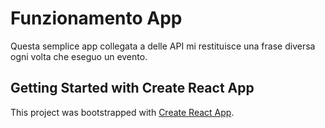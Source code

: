# Funzionamento App
Questa semplice app collegata a delle API mi restituisce una frase diversa ogni volta che eseguo un evento.
## Getting Started with Create React App

This project was bootstrapped with [Create React App](https://github.com/facebook/create-react-app).